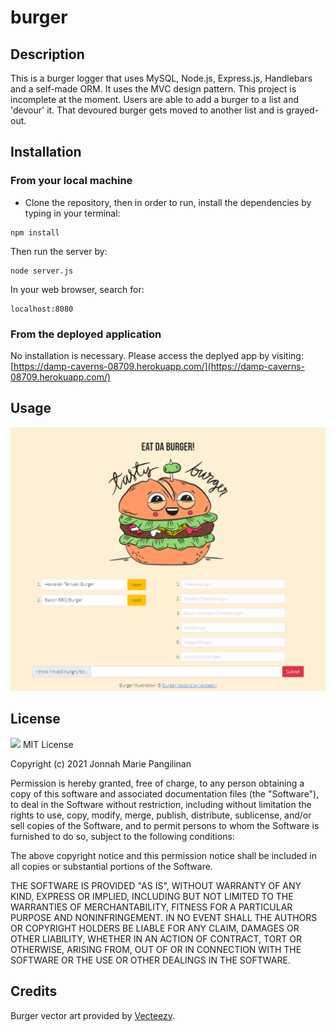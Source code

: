 # burger

## Description
This is a burger logger that uses MySQL, Node.js, Express.js, Handlebars and a self-made ORM. It uses the MVC design pattern. This project is incomplete at the moment. Users are able to add a burger to a list and 'devour' it. That devoured burger gets moved to another list and is grayed-out.

## Installation
### From your local machine
- Clone the repository, then in order to run, install the dependencies by typing in your terminal:
```
npm install
```
Then run the server by:
```
node server.js
```
In your web browser, search for:
```
localhost:8080
```

### From the deployed application
No installation is necessary. Please access the deplyed app by visiting: [https://damp-caverns-08709.herokuapp.com/](https://damp-caverns-08709.herokuapp.com/)

## Usage
![Screenshot of application](public/assets/img/screenshot.png)

## License
![](https://img.shields.io/badge/MIT-green.svg) MIT License

Copyright (c) 2021 Jonnah Marie Pangilinan

Permission is hereby granted, free of charge, to any person obtaining a copy
of this software and associated documentation files (the "Software"), to deal
in the Software without restriction, including without limitation the rights
to use, copy, modify, merge, publish, distribute, sublicense, and/or sell
copies of the Software, and to permit persons to whom the Software is
furnished to do so, subject to the following conditions:

The above copyright notice and this permission notice shall be included in all
copies or substantial portions of the Software.

THE SOFTWARE IS PROVIDED "AS IS", WITHOUT WARRANTY OF ANY KIND, EXPRESS OR
IMPLIED, INCLUDING BUT NOT LIMITED TO THE WARRANTIES OF MERCHANTABILITY,
FITNESS FOR A PARTICULAR PURPOSE AND NONINFRINGEMENT. IN NO EVENT SHALL THE
AUTHORS OR COPYRIGHT HOLDERS BE LIABLE FOR ANY CLAIM, DAMAGES OR OTHER
LIABILITY, WHETHER IN AN ACTION OF CONTRACT, TORT OR OTHERWISE, ARISING FROM,
OUT OF OR IN CONNECTION WITH THE SOFTWARE OR THE USE OR OTHER DEALINGS IN THE
SOFTWARE.

## Credits
Burger vector art provided by [Vecteezy](https://www.vecteezy.com/free-vector/burger).